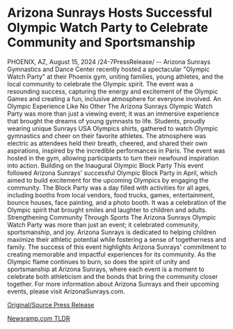 # Arizona Sunrays Hosts Successful Olympic Watch Party to Celebrate Community and Sportsmanship

PHOENIX, AZ, August 15, 2024 /24-7PressRelease/ -- Arizona Sunrays Gymnastics and Dance Center recently hosted a spectacular "Olympic Watch Party" at their Phoenix gym, uniting families, young athletes, and the local community to celebrate the Olympic spirit. The event was a resounding success, capturing the energy and excitement of the Olympic Games and creating a fun, inclusive atmosphere for everyone involved.  An Olympic Experience Like No Other The Arizona Sunrays Olympic Watch Party was more than just a viewing event; it was an immersive experience that brought the dreams of young gymnasts to life. Students, proudly wearing unique Sunrays USA Olympics shirts, gathered to watch Olympic gymnastics and cheer on their favorite athletes. The atmosphere was electric as attendees held their breath, cheered, and shared their own aspirations, inspired by the incredible performances in Paris. The event was hosted in the gym, allowing participants to turn their newfound inspiration into action.  Building on the Inaugural Olympic Block Party This event followed Arizona Sunrays' successful Olympic Block Party in April, which aimed to build excitement for the upcoming Olympics by engaging the community. The Block Party was a day filled with activities for all ages, including booths from local vendors, food trucks, games, entertainment, bounce houses, face painting, and a photo booth. It was a celebration of the Olympic spirit that brought smiles and laughter to children and adults.  Strengthening Community Through Sports The Arizona Sunrays Olympic Watch Party was more than just an event; it celebrated community, sportsmanship, and joy. Arizona Sunrays is dedicated to helping children maximize their athletic potential while fostering a sense of togetherness and family. The success of this event highlights Arizona Sunrays' commitment to creating memorable and impactful experiences for its community. As the Olympic flame continues to burn, so does the spirit of unity and sportsmanship at Arizona Sunrays, where each event is a moment to celebrate both athleticism and the bonds that bring the community closer together.  For more information about Arizona Sunrays and their upcoming events, please visit ArizonaSunrays.com. 

[Original/Source Press Release](https://www.24-7pressrelease.com/press-release/513457/arizona-sunrays-hosts-successful-olympic-watch-party-to-celebrate-community-and-sportsmanship) 

[Newsramp.com TLDR](https://newsramp.com/None) 